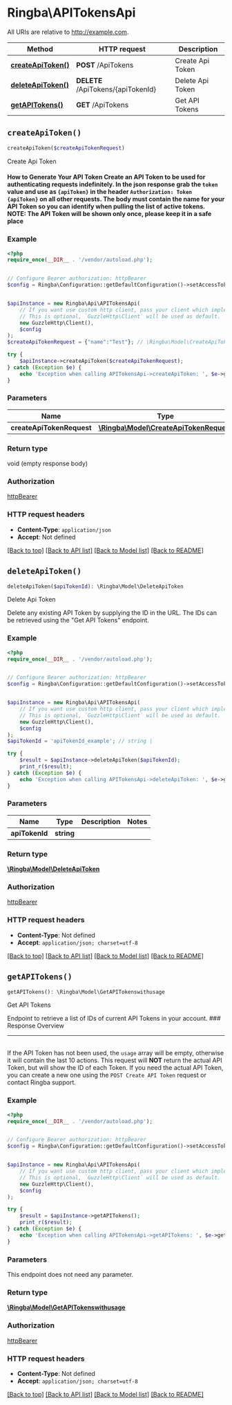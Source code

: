 # Ringba\APITokensApi

All URIs are relative to http://example.com.

Method | HTTP request | Description
------------- | ------------- | -------------
[**createApiToken()**](APITokensApi.md#createApiToken) | **POST** /ApiTokens | Create Api Token
[**deleteApiToken()**](APITokensApi.md#deleteApiToken) | **DELETE** /ApiTokens/{apiTokenId} | Delete Api Token
[**getAPITokens()**](APITokensApi.md#getAPITokens) | **GET** /ApiTokens | Get API Tokens


## `createApiToken()`

```php
createApiToken($createApiTokenRequest)
```

Create Api Token

#### How to Generate Your API Token  Create an API Token to be used for authenticating requests indefinitely. In the json response grab the `token` value and use as `{apiToken}` in the header `Authorization: Token {apiToken}` on all other requests. The body must contain the name for your API Token so you can identify when pulling the list of active tokens.  **NOTE: The API Token will be shown only once, please keep it in a safe place**

### Example

```php
<?php
require_once(__DIR__ . '/vendor/autoload.php');


// Configure Bearer authorization: httpBearer
$config = Ringba\Configuration::getDefaultConfiguration()->setAccessToken('YOUR_ACCESS_TOKEN');


$apiInstance = new Ringba\Api\APITokensApi(
    // If you want use custom http client, pass your client which implements `GuzzleHttp\ClientInterface`.
    // This is optional, `GuzzleHttp\Client` will be used as default.
    new GuzzleHttp\Client(),
    $config
);
$createApiTokenRequest = {"name":"Test"}; // \Ringba\Model\CreateApiTokenRequest | 

try {
    $apiInstance->createApiToken($createApiTokenRequest);
} catch (Exception $e) {
    echo 'Exception when calling APITokensApi->createApiToken: ', $e->getMessage(), PHP_EOL;
}
```

### Parameters

Name | Type | Description  | Notes
------------- | ------------- | ------------- | -------------
 **createApiTokenRequest** | [**\Ringba\Model\CreateApiTokenRequest**](../Model/CreateApiTokenRequest.md)|  |

### Return type

void (empty response body)

### Authorization

[httpBearer](../../README.md#httpBearer)

### HTTP request headers

- **Content-Type**: `application/json`
- **Accept**: Not defined

[[Back to top]](#) [[Back to API list]](../../README.md#endpoints)
[[Back to Model list]](../../README.md#models)
[[Back to README]](../../README.md)

## `deleteApiToken()`

```php
deleteApiToken($apiTokenId): \Ringba\Model\DeleteApiToken
```

Delete Api Token

Delete any existing API Token by supplying the ID in the URL. The IDs can be retrieved using the \"Get API Tokens\" endpoint.

### Example

```php
<?php
require_once(__DIR__ . '/vendor/autoload.php');


// Configure Bearer authorization: httpBearer
$config = Ringba\Configuration::getDefaultConfiguration()->setAccessToken('YOUR_ACCESS_TOKEN');


$apiInstance = new Ringba\Api\APITokensApi(
    // If you want use custom http client, pass your client which implements `GuzzleHttp\ClientInterface`.
    // This is optional, `GuzzleHttp\Client` will be used as default.
    new GuzzleHttp\Client(),
    $config
);
$apiTokenId = 'apiTokenId_example'; // string | 

try {
    $result = $apiInstance->deleteApiToken($apiTokenId);
    print_r($result);
} catch (Exception $e) {
    echo 'Exception when calling APITokensApi->deleteApiToken: ', $e->getMessage(), PHP_EOL;
}
```

### Parameters

Name | Type | Description  | Notes
------------- | ------------- | ------------- | -------------
 **apiTokenId** | **string**|  |

### Return type

[**\Ringba\Model\DeleteApiToken**](../Model/DeleteApiToken.md)

### Authorization

[httpBearer](../../README.md#httpBearer)

### HTTP request headers

- **Content-Type**: Not defined
- **Accept**: `application/json; charset=utf-8`

[[Back to top]](#) [[Back to API list]](../../README.md#endpoints)
[[Back to Model list]](../../README.md#models)
[[Back to README]](../../README.md)

## `getAPITokens()`

```php
getAPITokens(): \Ringba\Model\GetAPITokenswithusage
```

Get API Tokens

Endpoint to retrieve a list of IDs of current API Tokens in your account.     ### Response Overview <hr> <br>  If the API Token has not been used, the `usage` array will be empty, otherwise it will contain the last 10 actions.  This request will __NOT__ return the actual API Token, but will show the ID of each Token. If you need the actual API Token, you can create a new one using the `POST Create API Token` request or contact Ringba support.

### Example

```php
<?php
require_once(__DIR__ . '/vendor/autoload.php');


// Configure Bearer authorization: httpBearer
$config = Ringba\Configuration::getDefaultConfiguration()->setAccessToken('YOUR_ACCESS_TOKEN');


$apiInstance = new Ringba\Api\APITokensApi(
    // If you want use custom http client, pass your client which implements `GuzzleHttp\ClientInterface`.
    // This is optional, `GuzzleHttp\Client` will be used as default.
    new GuzzleHttp\Client(),
    $config
);

try {
    $result = $apiInstance->getAPITokens();
    print_r($result);
} catch (Exception $e) {
    echo 'Exception when calling APITokensApi->getAPITokens: ', $e->getMessage(), PHP_EOL;
}
```

### Parameters

This endpoint does not need any parameter.

### Return type

[**\Ringba\Model\GetAPITokenswithusage**](../Model/GetAPITokenswithusage.md)

### Authorization

[httpBearer](../../README.md#httpBearer)

### HTTP request headers

- **Content-Type**: Not defined
- **Accept**: `application/json; charset=utf-8`

[[Back to top]](#) [[Back to API list]](../../README.md#endpoints)
[[Back to Model list]](../../README.md#models)
[[Back to README]](../../README.md)

